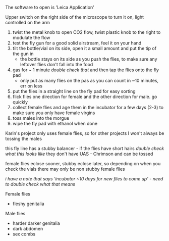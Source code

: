 The software to open is 'Leica Application'

Upper switch on the right side of the microscope to turn it on, light controlled on the arm

1) twist the metal knob to open CO2 flow, twist plastic knob to the right to modulate the flow
2) test the fly gun for a good solid airstream, feel it on your hand
3) tilt the bottle/vial on its side, open it a small amount and put the tip of the gun in
	- the bottle stays on its side as you push the flies, to make sure any leftover flies don't fall into the food
4) gas for ~ 1 minute *double check that* and then tap the flies onto the fly pad
	- only put as many flies on the pas as you can count in ~10 minutes, err on less
5) put the flies in a straight line on the fly pad for easy sorting
6) flick flies one direction for female and the other direction for male. go quickly
7) collect female flies and age them in the incubator for a few days (2-3) to make sure you only have female virgins
8) toss males into the morgue
9) wipe the fly pad with ethanol when done

Karin's project only uses female flies, so for other projects I won't always be tossing the males

this fly line has a stubby balancer - if the flies have short hairs *double check what this looks like* they don't have UAS - Chrimson and can be tossed

female flies eclose sooner, stubby eclose later, so depending on when you check the vials there may only be non stubby female flies

*i have a note that says 'incubator ~10 days for new flies to come up' - need to double check what that means*

Female flies
- fleshy genitalia

Male flies
- harder darker genitalia
- dark abdomen
- sex combs

